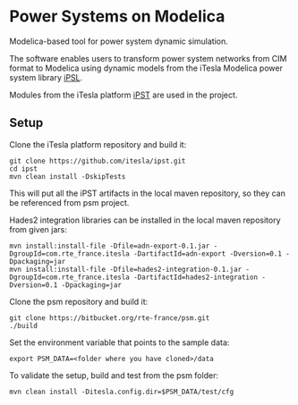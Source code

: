 # Power Systems on Modelica

Modelica-based tool for power system dynamic simulation.

The software enables users to transform power system networks from CIM format to Modelica using dynamic models from the iTesla Modelica power system library [iPSL](https://github.com/itesla/ipsl). 

Modules from the iTesla platform [iPST](https://github.com/itesla/ipst) are used in the project.
 
## Setup

Clone the iTesla platform repository and build it:

	git clone https://github.com/itesla/ipst.git
	cd ipst
	mvn clean install -DskipTests
	
This will put all the iPST artifacts in the local maven repository, so they can be referenced from psm project.

Hades2 integration libraries can be installed in the local maven repository from given jars:

	mvn install:install-file -Dfile=adn-export-0.1.jar -DgroupId=com.rte_france.itesla -DartifactId=adn-export -Dversion=0.1 -Dpackaging=jar
	mvn install:install-file -Dfile=hades2-integration-0.1.jar -DgroupId=com.rte_france.itesla -DartifactId=hades2-integration -Dversion=0.1 -Dpackaging=jar

Clone the psm repository and build it:

	git clone https://bitbucket.org/rte-france/psm.git 
	./build
	
Set the environment variable that points to the sample data:

	export PSM_DATA=<folder where you have cloned>/data
	
To validate the setup, build and test from the psm folder:

	mvn clean install -Ditesla.config.dir=$PSM_DATA/test/cfg
